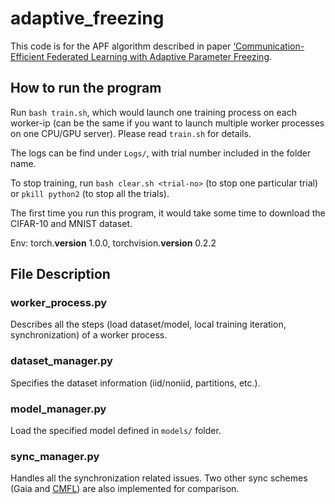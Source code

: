 # adaptive_freezing
This code is for the APF algorithm described in paper [‘Communication-Efficient Federated Learning with Adaptive Parameter Freezing](https://www.cse.ust.hk/~weiwa/papers/apf-icdcs21.pdf).

## How to run the program
Run `bash train.sh`, which would launch one training process on each worker-ip (can be the same if you want to launch multiple worker processes on one CPU/GPU server). Please read `train.sh` for details.

The logs can be find under `Logs/`, with trial number included in the folder name.

To stop training, run `bash clear.sh <trial-no>` (to stop one particular trial) or `pkill python2` (to stop all the trials).

The first time you run this program, it would take some time to download the CIFAR-10 and MNIST dataset.

Env: torch.__version__ 1.0.0, torchvision.__version__ 0.2.2

## File Description

### worker_process.py
Describes all the steps (load dataset/model, local training iteration, synchronization) of a worker process.

### dataset_manager.py
Specifies the dataset information (iid/noniid, partitions, etc.).

### model_manager.py
Load the specified model defined in `models/` folder.

### sync_manager.py
Handles all the synchronization related issues. Two other sync schemes (Gaia and [CMFL](https://www.cse.ust.hk/~weiwa/papers/cmfl-icdcs19.pdf)) are also implemented for comparison.
